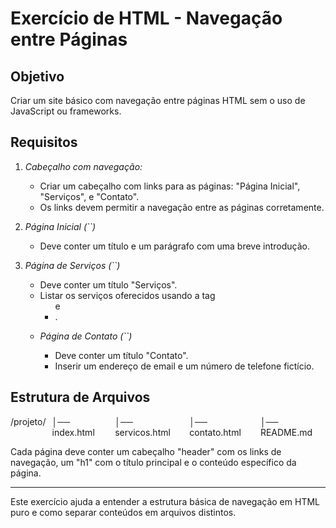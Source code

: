# Exercício de HTML - Navegação entre Páginas

## Objetivo

Criar um site básico com navegação entre páginas HTML sem o uso de JavaScript ou frameworks.

## Requisitos

1. _Cabeçalho com navegação:_

   - Criar um cabeçalho com links para as páginas: "Página Inicial", "Serviços", e "Contato".
   - Os links devem permitir a navegação entre as páginas corretamente.

2. _Página Inicial (``)_

   - Deve conter um título e um parágrafo com uma breve introdução.

3. _Página de Serviços (``)_

   - Deve conter um título "Serviços".
   - Listar os serviços oferecidos usando a tag <ul> e <li>.

4. _Página de Contato (``)_

   - Deve conter um título "Contato".
   - Inserir um endereço de email e um número de telefone fictício.

## Estrutura de Arquivos

<div style="display: flex; gap: 10px;">
  <span>/projeto/</span>
  <span>│── index.html</span>
  <span>│── servicos.html</span>
  <span>│── contato.html</span>
  <span>│── README.md</span>
</div>

Cada página deve conter um cabeçalho "header" com os links de navegação, um "h1" com o título principal e o conteúdo específico da página.

---

Este exercício ajuda a entender a estrutura básica de navegação em HTML puro e como separar conteúdos em arquivos distintos.
